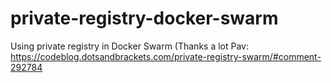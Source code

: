 # private-registry-docker-swarm
Using private registry in Docker Swarm (Thanks a lot Pav: https://codeblog.dotsandbrackets.com/private-registry-swarm/#comment-292784
